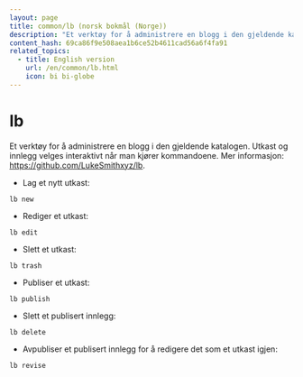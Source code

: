 ```yaml
---
layout: page
title: common/lb (norsk bokmål (Norge))
description: "Et verktøy for å administrere en blogg i den gjeldende katalogen."
content_hash: 69ca86f9e508aea1b6ce52b4611cad56a6f4fa91
related_topics:
  - title: English version
    url: /en/common/lb.html
    icon: bi bi-globe
---
```

# lb

Et verktøy for å administrere en blogg i den gjeldende katalogen.
Utkast og innlegg velges interaktivt når man kjører kommandoene.
Mer informasjon: <https://github.com/LukeSmithxyz/lb>.

- Lag et nytt utkast:

`lb new`

- Rediger et utkast:

`lb edit`

- Slett et utkast:

`lb trash`

- Publiser et utkast:

`lb publish`

- Slett et publisert innlegg:

`lb delete`

- Avpubliser et publisert innlegg for å redigere det som et utkast igjen:

`lb revise`
